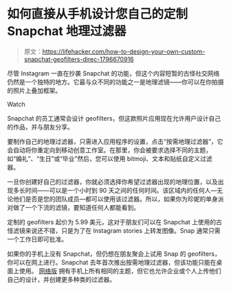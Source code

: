 # 如何直接从手机设计您自己的定制 Snapchat 地理过滤器

> 原文：<https://lifehacker.com/how-to-design-your-own-custom-snapchat-geofilters-direc-1796670916>

尽管 Instagram 一直在抄袭 Snapchat 的功能，但这个内容短暂的古怪社交网络仍然是一个独特的地方。它最与众不同的功能之一是地理滤镜——你可以在你拍摄的照片上叠加框架。

Watch

Snapchat 的员工通常会设计 geofilters，但这款照片应用现在允许用户设计自己的作品，并与朋友分享。

要制作自己的地理过滤器，只需进入应用程序的设置，点击“按需地理过滤器”，它会自动将你重定向到移动创意工作室。在那里，你会被要求选择不同的主题，如“婚礼”、“生日”或“毕业”然后，您可以使用 bitmoji、文本和贴纸自定义过滤器。

一旦你创建好自己的过滤器，你就必须选择你希望过滤器出现的地理位置，以及出现多长时间——可以是一个小时到 90 天之间的任何时间。该区域内的任何人—无论他们是否是您的团队成员—都可以使用该过滤器。所以，如果你为珍妮的单身派对做了一个下流的滤镜，要知道任何人都能看到。

定制的 geofilters 起价为 5.99 美元，这对于朋友们可以在 Snapchat 上使用的古怪滤镜来说还不错，只是为了在 Instagram stories 上转发图像。Snap 通常只需一个工作日即可批准。

如果你的手机上没有 Snapchat，但仍想在朋友聚会上试用 Snap 的 geofilters，你可以在网上进行。Snapchat 去年首次推出按需地理过滤器，但该功能只能在桌面上使用。 [网络版](https://www.snapchat.com/on-demand) 拥有手机上所有相同的主题，但它也允许企业或个人上传他们自己的设计，并创建更多种类的过滤器。
